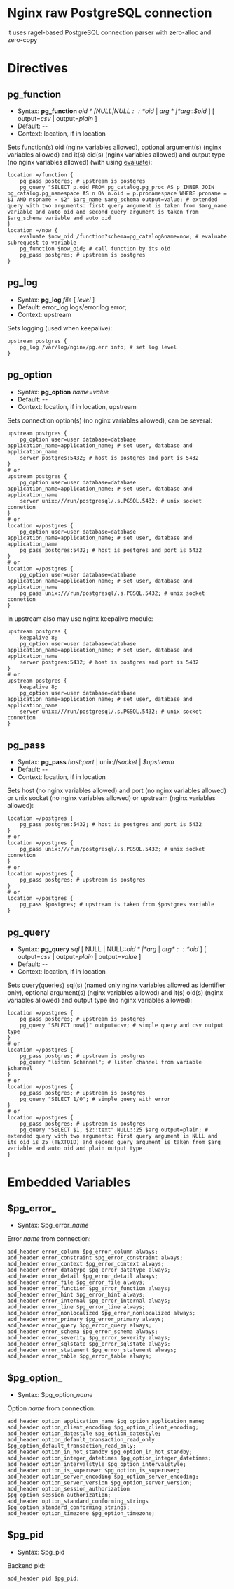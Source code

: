 # Nginx raw PostgreSQL connection
it uses ragel-based PostgreSQL connection parser with zero-alloc and zero-copy

# Directives

pg_function
-------------
* Syntax: **pg_function** *$oid* [ NULL | NULL::*$oid* | *$arg* | *$arg*::*$oid* ] [ output=*csv* | output=*plain* ]
* Default: --
* Context: location, if in location

Sets function(s) oid (nginx variables allowed), optional argument(s) (nginx variables allowed) and it(s) oid(s) (nginx variables allowed) and output type (no nginx variables allowed) (with using [evaluate](https://github.com/RekGRpth/ngx_http_evaluate_module)):
```nginx
location =/function {
    pg_pass postgres; # upstream is postgres
    pg_query "SELECT p.oid FROM pg_catalog.pg_proc AS p INNER JOIN pg_catalog.pg_namespace AS n ON n.oid = p.pronamespace WHERE proname = $1 AND nspname = $2" $arg_name $arg_schema output=value; # extended query with two arguments: first query argument is taken from $arg_name variable and auto oid and second query argument is taken from $arg_schema variable and auto oid
}
location =/now {
    evaluate $now_oid /function?schema=pg_catalog&name=now; # evaluate subrequest to variable
    pg_function $now_oid; # call function by its oid
    pg_pass postgres; # upstream is postgres
}
```
pg_log
-------------
* Syntax: **pg_log** *file* [ *level* ]
* Default: error_log logs/error.log error;
* Context: upstream

Sets logging (used when keepalive):
```nginx
upstream postgres {
    pg_log /var/log/nginx/pg.err info; # set log level
}
```
pg_option
-------------
* Syntax: **pg_option** *name*=*value*
* Default: --
* Context: location, if in location, upstream

Sets connection option(s) (no nginx variables allowed), can be several:
```nginx
upstream postgres {
    pg_option user=user database=database application_name=application_name; # set user, database and application_name
    server postgres:5432; # host is postgres and port is 5432
}
# or
upstream postgres {
    pg_option user=user database=database application_name=application_name; # set user, database and application_name
    server unix:///run/postgresql/.s.PGSQL.5432; # unix socket connetion
}
# or
location =/postgres {
    pg_option user=user database=database application_name=application_name; # set user, database and application_name
    pg_pass postgres:5432; # host is postgres and port is 5432
}
# or
location =/postgres {
    pg_option user=user database=database application_name=application_name; # set user, database and application_name
    pg_pass unix:///run/postgresql/.s.PGSQL.5432; # unix socket connetion
}
```
In upstream also may use nginx keepalive module:
```nginx
upstream postgres {
    keepalive 8;
    pg_option user=user database=database application_name=application_name; # set user, database and application_name
    server postgres:5432; # host is postgres and port is 5432
}
# or
upstream postgres {
    keepalive 8;
    pg_option user=user database=database application_name=application_name; # set user, database and application_name
    server unix:///run/postgresql/.s.PGSQL.5432; # unix socket connetion
}
```
pg_pass
-------------
* Syntax: **pg_pass** *host*:*port* | unix://*socket* | *$upstream*
* Default: --
* Context: location, if in location

Sets host (no nginx variables allowed) and port (no nginx variables allowed) or unix socket (no nginx variables allowed) or upstream (nginx variables allowed):
```nginx
location =/postgres {
    pg_pass postgres:5432; # host is postgres and port is 5432
}
# or
location =/postgres {
    pg_pass unix:///run/postgresql/.s.PGSQL.5432; # unix socket connetion
}
# or
location =/postgres {
    pg_pass postgres; # upstream is postgres
}
# or
location =/postgres {
    pg_pass $postgres; # upstream is taken from $postgres variable
}
```
pg_query
-------------
* Syntax: **pg_query** *sql* [ NULL | NULL::*$oid* | *$arg* | *$arg*::*$oid* ] [ output=*csv* | output=*plain* | output=*value* ]
* Default: --
* Context: location, if in location

Sets query(queries) sql(s) (named only nginx variables allowed as identifier only), optional argument(s) (nginx variables allowed) and it(s) oid(s) (nginx variables allowed) and output type (no nginx variables allowed):
```nginx
location =/postgres {
    pg_pass postgres; # upstream is postgres
    pg_query "SELECT now()" output=csv; # simple query and csv output type
}
# or
location =/postgres {
    pg_pass postgres; # upstream is postgres
    pg_query "listen $channel"; # listen channel from variable $channel
}
# or
location =/postgres {
    pg_pass postgres; # upstream is postgres
    pg_query "SELECT 1/0"; # simple query with error
}
# or
location =/postgres {
    pg_pass postgres; # upstream is postgres
    pg_query "SELECT $1, $2::text" NULL::25 $arg output=plain; # extended query with two arguments: first query argument is NULL and its oid is 25 (TEXTOID) and second query argument is taken from $arg variable and auto oid and plain output type
}
```
# Embedded Variables
$pg_error_
-------------
* Syntax: $pg_error_*name*

Error *name* from connection:
```nginx
add_header error_column $pg_error_column always;
add_header error_constraint $pg_error_constraint always;
add_header error_context $pg_error_context always;
add_header error_datatype $pg_error_datatype always;
add_header error_detail $pg_error_detail always;
add_header error_file $pg_error_file always;
add_header error_function $pg_error_function always;
add_header error_hint $pg_error_hint always;
add_header error_internal $pg_error_internal always;
add_header error_line $pg_error_line always;
add_header error_nonlocalized $pg_error_nonlocalized always;
add_header error_primary $pg_error_primary always;
add_header error_query $pg_error_query always;
add_header error_schema $pg_error_schema always;
add_header error_severity $pg_error_severity always;
add_header error_sqlstate $pg_error_sqlstate always;
add_header error_statement $pg_error_statement always;
add_header error_table $pg_error_table always;
```
$pg_option_
-------------
* Syntax: $pg_option_*name*

Option *name* from connection:
```nginx
add_header option_application_name $pg_option_application_name;
add_header option_client_encoding $pg_option_client_encoding;
add_header option_datestyle $pg_option_datestyle;
add_header option_default_transaction_read_only $pg_option_default_transaction_read_only;
add_header option_in_hot_standby $pg_option_in_hot_standby;
add_header option_integer_datetimes $pg_option_integer_datetimes;
add_header option_intervalstyle $pg_option_intervalstyle;
add_header option_is_superuser $pg_option_is_superuser;
add_header option_server_encoding $pg_option_server_encoding;
add_header option_server_version $pg_option_server_version;
add_header option_session_authorization $pg_option_session_authorization;
add_header option_standard_conforming_strings $pg_option_standard_conforming_strings;
add_header option_timezone $pg_option_timezone;
```
$pg_pid
-------------
* Syntax: $pg_pid

Backend pid:
```nginx
add_header pid $pg_pid;
```
